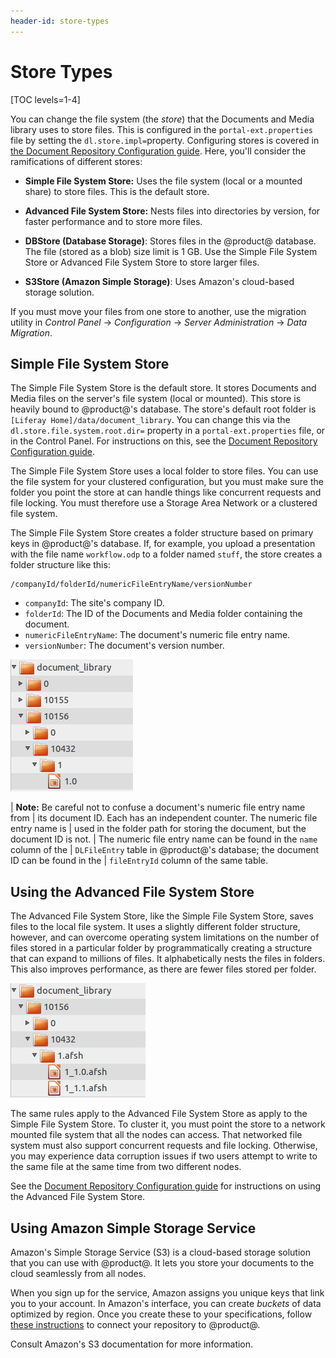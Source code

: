 ```yaml
---
header-id: store-types
---
```


# Store Types

[TOC levels=1-4]

You can change the file system (the *store*) that the Documents and Media 
library uses to store files. This is configured in the `portal-ext.properties` 
file by setting the `dl.store.impl=`property. Configuring stores is covered in 
[the Document Repository Configuration guide](/docs/7-1/deploy/-/knowledge_base/d/document-repository-configuration). 
Here, you'll consider the ramifications of different stores: 

-   **Simple File System Store:** Uses the file system (local or a mounted 
    share) to store files. This is the default store. 

-   **Advanced File System Store:** Nests files into directories by version, for 
    faster performance and to store more files. 

-   **DBStore (Database Storage)**: Stores files in the @product@ database. The 
    file (stored as a blob) size limit is 1 GB. Use the Simple File System Store 
    or Advanced File System Store to store larger files. 

-   **S3Store (Amazon Simple Storage)**: Uses Amazon's cloud-based storage 
    solution. 

If you must move your files from one store to another, use the migration utility
in *Control Panel* &rarr; *Configuration* &rarr; *Server Administration* &rarr;
*Data Migration*. 

## Simple File System Store

The Simple File System Store is the default store. It stores Documents and Media
files on the server's file system (local or mounted). This store is heavily
bound to @product@'s database. The store's default root folder is
`[Liferay Home]/data/document_library`. You can change this via the
`dl.store.file.system.root.dir=` property in a `portal-ext.properties` file, or
in the Control Panel. For instructions on this, see the 
[Document Repository Configuration guide](/docs/7-1/deploy/-/knowledge_base/d/document-repository-configuration).

The Simple File System Store uses a local folder to store files. You can use the
file system for your clustered configuration, but you must make sure the folder
you point the store at can handle things like concurrent requests and file
locking. You must therefore use a Storage Area Network or a clustered file
system. 

The Simple File System Store creates a folder structure based on primary keys in 
@product@'s database. If, for example, you upload a presentation with the file 
name `workflow.odp` to a folder named `stuff`, the store creates a folder 
structure like this: 

    /companyId/folderId/numericFileEntryName/versionNumber

-   `companyId`: The site's company ID.
-   `folderId`: The ID of the Documents and Media folder containing the 
    document.
-   `numericFileEntryName`: The document's numeric file entry name.
-   `versionNumber`: The document's version number.

![Figure 1: The Simple File System Store creates a folder structure based on primary keys in @product@'s database.](../../../images/enterprise-file-system-store.png)

| **Note:** Be careful not to confuse a document's numeric file entry name from
| its document ID. Each has an independent counter. The numeric file entry name is
| used in the folder path for storing the document, but the document ID is not.
| The numeric file entry name can be found in the `name` column of the
| `DLFileEntry` table in @product@'s database; the document ID can be found in the
| `fileEntryId` column of the same table.

## Using the Advanced File System Store

The Advanced File System Store, like the Simple File System Store, saves files 
to the local file system. It uses a slightly different folder structure, 
however, and can overcome operating system limitations on the number of files 
stored in a particular folder by programmatically creating a structure that can
expand to millions of files. It alphabetically nests the files in folders. This
also improves performance, as there are fewer files stored per folder. 

![Figure 2: The Advanced File System Store creates a more nested folder structure than the Simple File System Store.](../../../images/enterprise-adv-file-system-store.png)

The same rules apply to the Advanced File System Store as apply to the Simple 
File System Store. To cluster it, you must point the store to a network mounted 
file system that all the nodes can access. That networked file system must also 
support concurrent requests and file locking. Otherwise, you may experience data 
corruption issues if two users attempt to write to the same file at the same 
time from two different nodes. 

See the 
[Document Repository Configuration guide](/docs/7-1/deploy/-/knowledge_base/d/using-the-advanced-file-system-store) 
for instructions on using the Advanced File System Store. 

## Using Amazon Simple Storage Service

Amazon's Simple Storage Service (S3) is a cloud-based storage solution that you
can use with @product@. It lets you store your documents to the cloud seamlessly 
from all nodes. 

When you sign up for the service, Amazon assigns you unique keys that link you 
to your account. In Amazon's interface, you can create *buckets* of data 
optimized by region. Once you create these to your specifications, follow 
[these instructions](/docs/7-1/deploy/-/knowledge_base/d/using-amazon-simple-storage-service) 
to connect your repository to @product@. 

Consult Amazon's S3 documentation for more information. 
